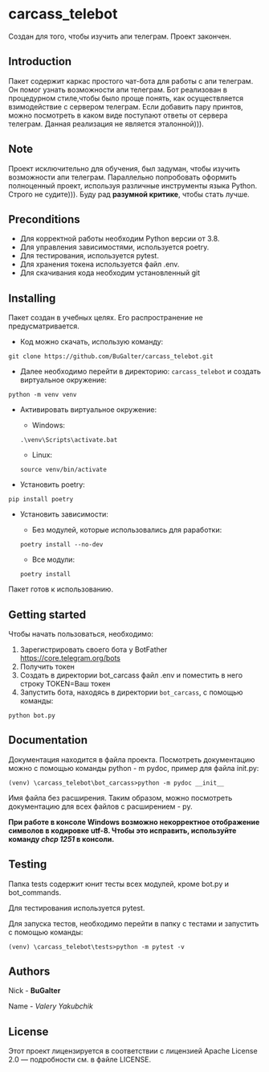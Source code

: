 # carcass_telebot

Создан для того, чтобы изучить апи телеграм. Проект закончен.

## Introduction

Пакет содержит каркас простого чат-бота для работы с апи телеграм. Он помог
узнать возможности апи телеграм. Бот реализован в процедурном стиле,чтобы было 
проще понять, как осуществляется взимодействие с сервером телеграм.
Если добавить пару принтов, можно посмотреть в каком виде поступают ответы от
сервера телеграм. Данная реализация не является эталонной))).

## Note

Проект исключительно для обучения, был задуман, чтобы изучить возможности апи телеграм.
Параллельно попробовать оформить полноценный проект, используя различные инструменты
языка Python. Строго не судите))). Буду рад **разумной критике**, чтобы стать лучше.

## Preconditions

* Для корректной работы необходим Python версии от 3.8.
* Для управления зависимостями, используется poetry.
* Для тестирования, используется pytest.
* Для хранения токена используется файл .env.
* Для скачивания кода необходим установленный git

## Installing

Пакет создан в учебных целях. Его распространение не предусматривается.

* Код можно скачать, использую команду: 

`git clone https://github.com/BuGalter/carcass_telebot.git`

* Далее необходимо перейти в директорию: `carcass_telebot` и создать виртуальное
окружение:

`python -m venv venv`

* Активировать виртуальное окружение:
    * Windows: 

    `.\venv\Scripts\activate.bat`

    * Linux: 

    `source venv/bin/activate`

* Установить poetry:

`pip install poetry`

* Установить зависимости:
    * Без модулей, которые использовались для раработки:

    `poetry install --no-dev`

    * Все модули:

    `poetry install`

Пакет готов к использованию.

## Getting started

Чтобы начать пользоваться, необходимо:

1. Зарегистрировать своего бота у BotFather https://core.telegram.org/bots
1. Получить токен
1. Создать в директории bot_carcass файл .env и поместить в него строку TOKEN=Ваш токен
1. Запустить бота, находясь в директории `bot_carcass`, с помощью команды:

`python bot.py`

## Documentation

Документация находится в файла проекта.
Посмотреть документацию можно с помощью команды python - m pydoc, пример для файла init.py:

```
(venv) \carcass_telebot\bot_carcass>python -m pydoc __init__ 
```

Имя файла без расширения. Таким образом, можно посмотреть документацию для всех
файлов с расширением - py.

**При работе в консоле Windows возможно некорректное отображение символов в кодировке utf-8.
Чтобы это исправить, используйте команду *chcp 1251* в консоли.**

## Testing

Папка tests содержит юнит тесты всех модулей, кроме bot.py и bot_commands.

Для тестирования используется pytest.

Для запуска тестов, необходимо перейти в папку с тестами и запустить с помощью команды:

`(venv) \carcass_telebot\tests>python -m pytest -v`

## Authors

Nick - **BuGalter**

Name - *Valery Yakubchik*

## License

Этот проект лицензируется в соответствии с лицензией Apache License 2.0 — подробности 
см. в файле LICENSE.